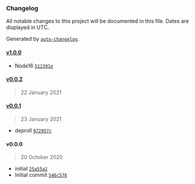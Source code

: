 ### Changelog

All notable changes to this project will be documented in this file. Dates are displayed in UTC.

Generated by [`auto-changelog`](https://github.com/CookPete/auto-changelog).

#### [v1.0.0](https://github.com/arashijs/token/compare/v0.0.2...v1.0.0)

- Node16 [`512391e`](https://github.com/arashijs/token/commit/512391e56de386251a696d2fa956d3fd47b60caa)

#### [v0.0.2](https://github.com/arashijs/token/compare/v0.0.1...v0.0.2)

> 22 January 2021

#### [v0.0.1](https://github.com/arashijs/token/compare/v0.0.0...v0.0.1)

> 23 January 2021

- deproll [`972957c`](https://github.com/arashijs/token/commit/972957c25f9d5338bfd34b894ccfdbfa96cf2768)

#### v0.0.0

> 20 October 2020

- initial [`25a55a2`](https://github.com/arashijs/token/commit/25a55a204dcb5aa731cabe612aedca4d735e89ad)
- Initial commit [`546c576`](https://github.com/arashijs/token/commit/546c576fe02647fc04d71f4c194860875c31f90f)
